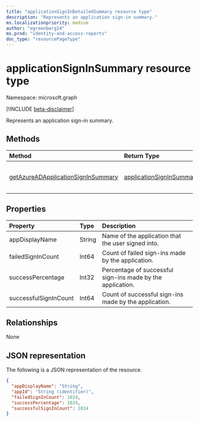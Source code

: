 ```yaml
---
title: "applicationSignInDetailedSummary resource type"
description: "Represents an application sign-in summary."
ms.localizationpriority: medium
author: "egreenberg14"
ms.prod: "identity-and-access-reports"
doc_type: "resourcePageType"
---
```


# applicationSignInSummary resource type

Namespace: microsoft.graph

[!INCLUDE [beta-disclaimer](../../includes/beta-disclaimer.md)]

Represents an application sign-in summary.

## Methods

| Method       | Return Type | Description |
|:-------------|:------------|:------------|
| [getAzureADApplicationSignInSummary](../api/reportroot-getazureadapplicationsigninsummary.md) | [applicationSignInSummary](applicationsigninsummary.md) | Read the properties and relationships of an **applicationSignInSummary** object. |

## Properties
| Property     | Type        | Description |
|:-------------|:------------|:------------|
|appDisplayName|String|Name of the application that the user signed into.|
|failedSignInCount|Int64|Count of failed sign-ins made by the application.|
|successPercentage|Int32|Percentage of successful sign-ins made by the application.|
|successfulSignInCount|Int64|Count of successful sign-ins made by the application.|
<!--Hiding this because it's not in the metadata nor in public response objects
|appId|String|  Identifier of the application that the user signed into.|
-->

## Relationships
None


## JSON representation

The following is a JSON representation of the resource.

<!-- {
  "blockType": "resource",
  "optionalProperties": [

  ],
  "@odata.type": "microsoft.graph.applicationSignInSummary"
}-->

```json
{
  "appDisplayName": "String",
  "appId": "String (identifier)",
  "failedSignInCount": 1024,
  "successPercentage": 1024,
  "successfulSignInCount": 1024
}

```

<!-- uuid: 8fcb5dbc-d5aa-4681-8e31-b001d5168d79
2015-10-25 14:57:30 UTC -->
<!-- {
  "type": "#page.annotation",
  "description": "applicationSignInSummary resource",
  "keywords": "",
  "section": "documentation",
  "tocPath": ""
}-->



